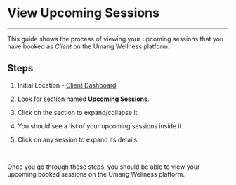 # View Upcoming Sessions

---

This guide shows the process of viewing your upcoming sessions that you have booked as _Client_ on the Umang Wellness platform.

## Steps

1. Initial Location - [Client Dashboard](https://www.umangwellness.com/client/dashboard)

2. Look for section named **Upcoming Sessions**.

3. Click on the section to expand/collapse it.

4. You should see a list of your upcoming sessions inside it.

5. Click on any session to expand its details.

    <br/>

Once you go through these steps, you should be able to view your upcoming booked sessions on the Umang Wellness platform.